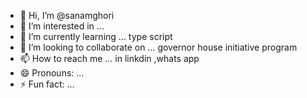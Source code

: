 - 👋 Hi, I’m @sanamghori
- 👀 I’m interested in ...
- 🌱 I’m currently learning ...  type script
- 💞️ I’m looking to collaborate on ... governor house initiative program
- 📫 How to reach me ... in linkdin ,whats app
- 😄 Pronouns: ...
- ⚡ Fun fact: ...

<!---
sanamghori/sanamghori is a ✨ special ✨ repository because its `README.md` (this file) appears on your GitHub profile.
You can click the Preview link to take a look at your changes.
--->
